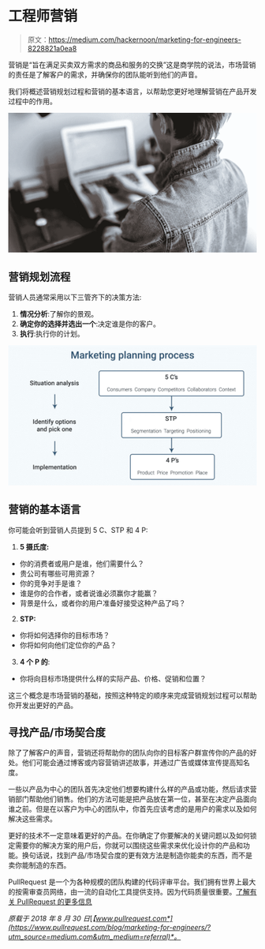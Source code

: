 # 工程师营销

> 原文：<https://medium.com/hackernoon/marketing-for-engineers-8228821a0ea8>

营销是“旨在满足买卖双方需求的商品和服务的交换”这是商学院的说法，市场营销的责任是了解客户的需求，并确保你的团队能听到他们的声音。

我们将概述营销规划过程和营销的基本语言，以帮助您更好地理解营销在产品开发过程中的作用。

![](img/36c36fef90c4843249c3442e54184909.png)

## 营销规划流程

营销人员通常采用以下三管齐下的决策方法:

1.  **情况分析**:了解你的景观。
2.  **确定你的选择并选出一个**:决定谁是你的客户。
3.  **执行**:执行你的计划。

![](img/ae6a6383c483def7d5f1429e0178bf6d.png)

## 营销的基本语言

你可能会听到营销人员提到 5 C、STP 和 4 P:

1.  **5 摄氏度:**

*   你的消费者或用户是谁，他们需要什么？
*   贵公司有哪些可用资源？
*   你的竞争对手是谁？
*   谁是你的合作者，或者说谁必须赢你才能赢？
*   背景是什么，或者你的用户准备好接受这种产品了吗？

2. **STP:**

*   你将如何选择你的目标市场？
*   你将如何向他们定位你的产品？

3. **4 个 P 的**:

*   你将向目标市场提供什么样的实际产品、价格、促销和位置？

这三个概念是市场营销的基础，按照这种特定的顺序来完成营销规划过程可以帮助你开发出更好的产品。

## 寻找产品/市场契合度

除了了解客户的声音，营销还将帮助你的团队向你的目标客户群宣传你的产品的好处。他们可能会通过博客或内容营销讲述故事，并通过广告或媒体宣传提高知名度。

一些以产品为中心的团队首先决定他们想要构建什么样的产品或功能，然后请求营销部门帮助他们销售。他们的方法可能是把产品放在第一位，甚至在决定产品面向谁之前。但是在以客户为中心的团队中，你首先应该考虑的是用户的需求以及如何解决这些需求。

更好的技术不一定意味着更好的产品。在你确定了你要解决的关键问题以及如何锁定需要你的解决方案的用户后，你就可以围绕这些需求来优化设计你的产品和功能。换句话说，找到产品/市场契合度的更有效方法是制造你能卖的东西，而不是卖你能制造的东西。

PullRequest 是一个为各种规模的团队构建的代码评审平台。我们拥有世界上最大的按需审查员网络，由一流的自动化工具提供支持。因为代码质量很重要。[了解有关 PullRequest 的更多信息](https://www.pullrequest.com/?utm_source=medium.com&utm_medium=referral)

*原载于 2018 年 8 月 30 日*[*【www.pullrequest.com*](https://www.pullrequest.com/blog/marketing-for-engineers/?utm_source=medium.com&utm_medium=referral)*。*